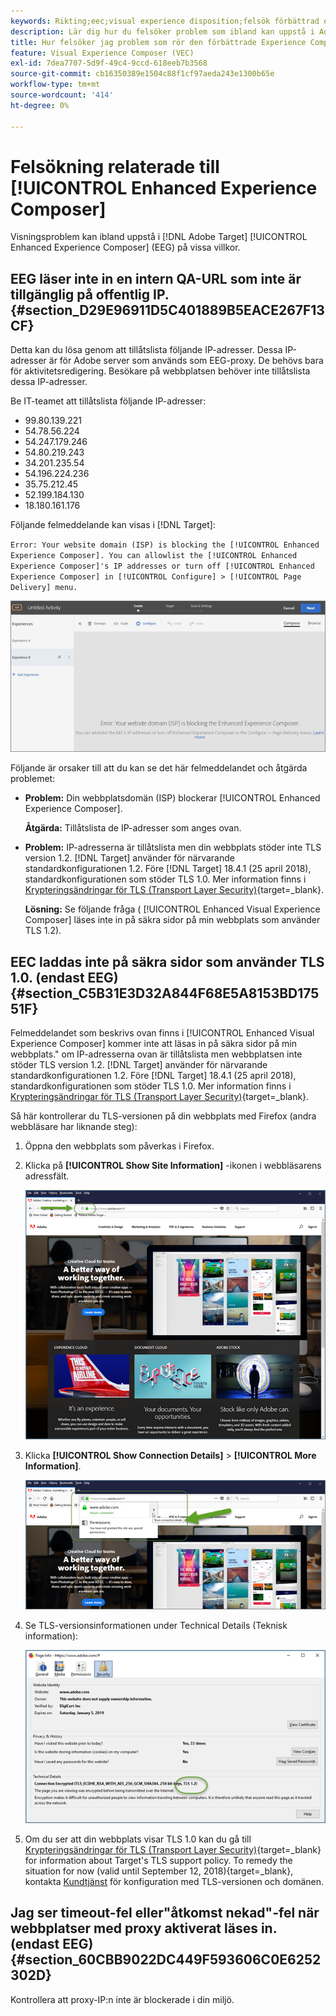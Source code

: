 ```yaml
---
keywords: Rikting;eec;visual experience disposition;felsök förbättrad experience disposition;felsökning
description: Lär dig hur du felsöker problem som ibland kan uppstå i Adobe [!DNL Target] Förbättrad Experience Composer (EEC) under vissa förhållanden.
title: Hur felsöker jag problem som rör den förbättrade Experience Composer?
feature: Visual Experience Composer (VEC)
exl-id: 7dea7707-5d9f-49c4-9ccd-618eeb7b3568
source-git-commit: cb16350389e1504c88f1cf97aeda243e1300b65e
workflow-type: tm+mt
source-wordcount: '414'
ht-degree: 0%

---
```


# Felsökning relaterade till [!UICONTROL Enhanced Experience Composer]

Visningsproblem kan ibland uppstå i [!DNL Adobe Target] [!UICONTROL Enhanced Experience Composer] (EEG) på vissa villkor.

## EEG läser inte in en intern QA-URL som inte är tillgänglig på offentlig IP. {#section_D29E96911D5C401889B5EACE267F13CF}

Detta kan du lösa genom att tillåtslista följande IP-adresser. Dessa IP-adresser är för Adobe server som används som EEG-proxy. De behövs bara för aktivitetsredigering. Besökare på webbplatsen behöver inte tillåtslista dessa IP-adresser.

Be IT-teamet att tillåtslista följande IP-adresser:

* 99.80.139.221
* 54.78.56.224
* 54.247.179.246
* 54.80.219.243
* 34.201.235.54
* 54.196.224.236
* 35.75.212.45
* 52.199.184.130
* 18.180.161.176

Följande felmeddelande kan visas i [!DNL Target]:

`Error: Your website domain (ISP) is blocking the [!UICONTROL Enhanced Experience Composer]. You can allowlist the [!UICONTROL Enhanced Experience Composer]'s IP addresses or turn off [!UICONTROL Enhanced Experience Composer] in [!UICONTROL Configure] > [!UICONTROL Page Delivery] menu.`

![EEC_error-bild](assets/EEC_error.png)

Följande är orsaker till att du kan se det här felmeddelandet och åtgärda problemet:

* **Problem:** Din webbplatsdomän (ISP) blockerar [!UICONTROL Enhanced Experience Composer].

  **Åtgärda:** Tillåtslista de IP-adresser som anges ovan.

* **Problem:** IP-adresserna är tillåtslista men din webbplats stöder inte TLS version 1.2. [!DNL Target] använder för närvarande standardkonfigurationen 1.2. Före [!DNL Target] 18.4.1 (25 april 2018), standardkonfigurationen som stöder TLS 1.0. Mer information finns i [Krypteringsändringar för TLS (Transport Layer Security)](https://experienceleague.adobe.com/docs/target-dev/developer/implementation/tls-transport-layer-security-encryption.html){target=_blank}.

  **Lösning:** Se följande fråga ( [!UICONTROL Enhanced Visual Experience Composer] läses inte in på säkra sidor på min webbplats som använder TLS 1.2).

## EEC laddas inte på säkra sidor som använder TLS 1.0. (endast EEG) {#section_C5B31E3D32A844F68E5A8153BD17551F}

Felmeddelandet som beskrivs ovan finns i [!UICONTROL Enhanced Visual Experience Composer] kommer inte att läsas in på säkra sidor på min webbplats.&quot; om IP-adresserna ovan är tillåtslista men webbplatsen inte stöder TLS version 1.2. [!DNL Target] använder för närvarande standardkonfigurationen 1.2. Före [!DNL Target] 18.4.1 (25 april 2018), standardkonfigurationen som stöder TLS 1.0. Mer information finns i [Krypteringsändringar för TLS (Transport Layer Security)](https://experienceleague.adobe.com/docs/target-dev/developer/implementation/tls-transport-layer-security-encryption.html){target=_blank}.

Så här kontrollerar du TLS-versionen på din webbplats med Firefox (andra webbläsare har liknande steg):

1. Öppna den webbplats som påverkas i Firefox.
1. Klicka på **[!UICONTROL Show Site Information]** -ikonen i webbläsarens adressfält.

   ![firefox_more_info, bild](assets/firefox_more_info.png)

1. Klicka **[!UICONTROL Show Connection Details]** > **[!UICONTROL More Information]**.

   ![firefox_more_info_2 image](assets/firefox_more_info_2.png)

1. Se TLS-versionsinformationen under Technical Details (Teknisk information):

   ![firefox_more_info_3 image](assets/firefox_more_info_3.png)

1. Om du ser att din webbplats visar TLS 1.0 kan du gå till [Krypteringsändringar för TLS (Transport Layer Security)](https://experienceleague.adobe.com/docs/target-dev/developer/implementation/tls-transport-layer-security-encryption.html){target=_blank} for information about Target's TLS support policy. To remedy the situation for now (valid until September 12, 2018){target=_blank}, kontakta [Kundtjänst](/help/main/cmp-resources-and-contact-information.md#reference_ACA3391A00EF467B87930A450050077C) för konfiguration med TLS-versionen och domänen.

## Jag ser timeout-fel eller&quot;åtkomst nekad&quot;-fel när webbplatser med proxy aktiverat läses in. (endast EEG) {#section_60CBB9022DC449F593606C0E6252302D}

Kontrollera att proxy-IP:n inte är blockerade i din miljö.
